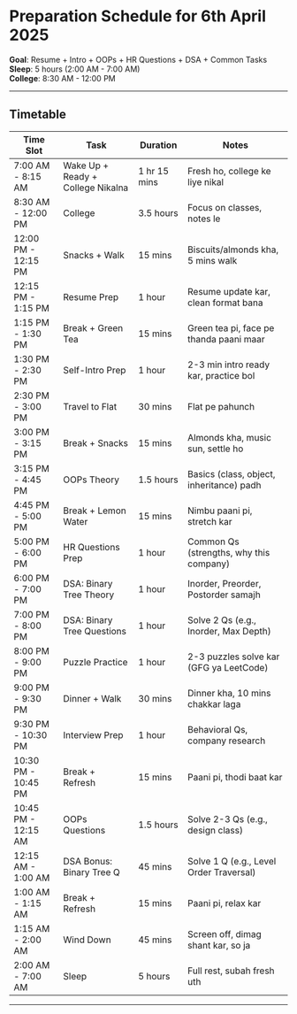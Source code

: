 # Preparation Schedule for 6th April 2025

**Goal**: Resume + Intro + OOPs + HR Questions + DSA + Common Tasks  
**Sleep**: 5 hours (2:00 AM - 7:00 AM)  
**College**: 8:30 AM - 12:00 PM  

---

## Timetable

| Time Slot         | Task                              | Duration       | Notes                                      |
|-------------------|-----------------------------------|----------------|--------------------------------------------|
| 7:00 AM - 8:15 AM | Wake Up + Ready + College Nikalna | 1 hr 15 mins   | Fresh ho, college ke liye nikal           |
| 8:30 AM - 12:00 PM| College                        | 3.5 hours      | Focus on classes, notes le                |
| 12:00 PM - 12:15 PM| Snacks + Walk                 | 15 mins        | Biscuits/almonds kha, 5 mins walk         |
| 12:15 PM - 1:15 PM| Resume Prep                   | 1 hour         | Resume update kar, clean format bana      |
| 1:15 PM - 1:30 PM | Break + Green Tea             | 15 mins        | Green tea pi, face pe thanda paani maar   |
| 1:30 PM - 2:30 PM | Self-Intro Prep               | 1 hour         | 2-3 min intro ready kar, practice bol     |
| 2:30 PM - 3:00 PM | Travel to Flat                | 30 mins        | Flat pe pahunch                           |
| 3:00 PM - 3:15 PM | Break + Snacks                | 15 mins        | Almonds kha, music sun, settle ho         |
| 3:15 PM - 4:45 PM | OOPs Theory                   | 1.5 hours      | Basics (class, object, inheritance) padh  |
| 4:45 PM - 5:00 PM | Break + Lemon Water           | 15 mins        | Nimbu paani pi, stretch kar               |
| 5:00 PM - 6:00 PM | HR Questions Prep             | 1 hour         | Common Qs (strengths, why this company)   |
| 6:00 PM - 7:00 PM | DSA: Binary Tree Theory       | 1 hour         | Inorder, Preorder, Postorder samajh       |
| 7:00 PM - 8:00 PM | DSA: Binary Tree Questions    | 1 hour         | Solve 2 Qs (e.g., Inorder, Max Depth)     |
| 8:00 PM - 9:00 PM | Puzzle Practice               | 1 hour         | 2-3 puzzles solve kar (GFG ya LeetCode)   |
| 9:00 PM - 9:30 PM | Dinner + Walk                 | 30 mins        | Dinner kha, 10 mins chakkar laga          |
| 9:30 PM - 10:30 PM| Interview Prep                | 1 hour         | Behavioral Qs, company research           |
| 10:30 PM - 10:45 PM| Break + Refresh               | 15 mins        | Paani pi, thodi baat kar                  |
| 10:45 PM - 12:15 AM| OOPs Questions                | 1.5 hours      | Solve 2-3 Qs (e.g., design class)         |
| 12:15 AM - 1:00 AM| DSA Bonus: Binary Tree Q      | 45 mins        | Solve 1 Q (e.g., Level Order Traversal)   |
| 1:00 AM - 1:15 AM | Break + Refresh               | 15 mins        | Paani pi, relax kar                       |
| 1:15 AM - 2:00 AM | Wind Down                     | 45 mins        | Screen off, dimag shant kar, so ja        |
| 2:00 AM - 7:00 AM | Sleep                         | 5 hours        | Full rest, subah fresh uth                |

---
